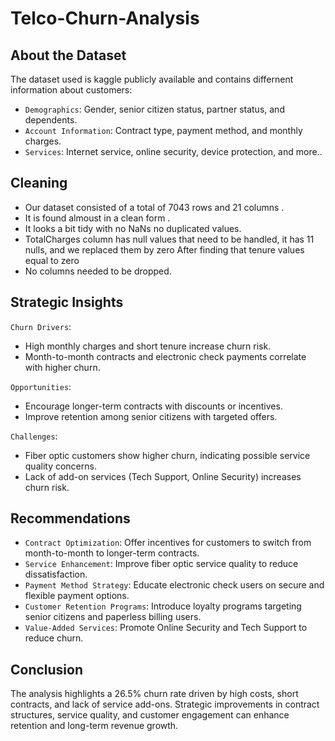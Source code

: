 # Telco-Churn-Analysis

## About the Dataset
The dataset used is kaggle publicly available and contains differnent information about customers:

-  `Demographics`:
 Gender, senior citizen status, partner status, and dependents.
-  `Account Information`:
  Contract type, payment method, and monthly charges.
-  `Services`:
 Internet service, online security, device protection, and more..

## Cleaning
- Our dataset consisted of a total of 7043 rows and 21 columns .
- It is found almoust in a clean form .
- It looks a bit tidy with no NaNs no duplicated values.
- TotalCharges column has null values that need to be handled, it has 11 nulls, and we replaced them by zero After finding that tenure values equal to zero
- No columns needed to be dropped.
  
## Strategic Insights

`Churn Drivers`:
- High monthly charges and short tenure increase churn risk.
- Month-to-month contracts and electronic check payments correlate with higher churn.
  
`Opportunities`:
- Encourage longer-term contracts with discounts or incentives.
- Improve retention among senior citizens with targeted offers.
  
`Challenges`:
- Fiber optic customers show higher churn, indicating possible service quality concerns.
- Lack of add-on services (Tech Support, Online Security) increases churn risk.

  
## Recommendations

- `Contract Optimization`:
   Offer incentives for customers to switch from month-to-month to longer-term contracts.
- `Service Enhancement`:
   Improve fiber optic service quality to reduce dissatisfaction.
- `Payment Method Strategy`:
   Educate electronic check users on secure and flexible payment options.
- `Customer Retention Programs`:
  Introduce loyalty programs targeting senior citizens and paperless billing users.
- `Value-Added Services`:
   Promote Online Security and Tech Support to reduce churn.

## Conclusion
The analysis highlights a 26.5% churn rate driven by high costs, short contracts, and lack of service add-ons. Strategic improvements in contract structures, service quality, and customer engagement can enhance retention and long-term revenue growth.
